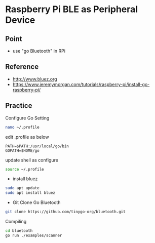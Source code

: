 # Raspberry Pi BLE as Peripheral Device

## Point

* use "go Bluetooth" in RPi

## Reference

* <http://www.bluez.org>
* <https://www.jeremymorgan.com/tutorials/raspberry-pi/install-go-raspberry-pi/>

## Practice

Configure Go Setting

```bash
nano ~/.profile
```

edit .profile as below

```text
PATH=$PATH:/usr/local/go/bin
GOPATH=$HOME/go
```

update shell as configure

```bash
source ~/.profile
```

* install bluez

```bash
sudo apt update
sudo apt install bluez
```

* Git Clone Go Bluetooth

```bash
git clone https://github.com/tinygo-org/bluetooth.git
```

Compiling

```bash
cd bluetooth
go run ./examples/scanner
```